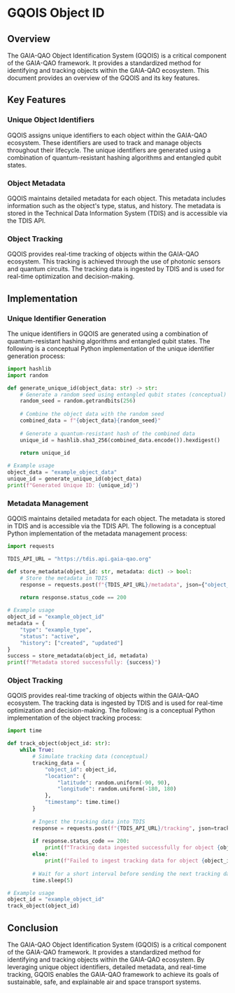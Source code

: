 # GQOIS Object ID

## Overview

The GAIA-QAO Object Identification System (GQOIS) is a critical component of the GAIA-QAO framework. It provides a standardized method for identifying and tracking objects within the GAIA-QAO ecosystem. This document provides an overview of the GQOIS and its key features.

## Key Features

### Unique Object Identifiers

GQOIS assigns unique identifiers to each object within the GAIA-QAO ecosystem. These identifiers are used to track and manage objects throughout their lifecycle. The unique identifiers are generated using a combination of quantum-resistant hashing algorithms and entangled qubit states.

### Object Metadata

GQOIS maintains detailed metadata for each object. This metadata includes information such as the object's type, status, and history. The metadata is stored in the Technical Data Information System (TDIS) and is accessible via the TDIS API.

### Object Tracking

GQOIS provides real-time tracking of objects within the GAIA-QAO ecosystem. This tracking is achieved through the use of photonic sensors and quantum circuits. The tracking data is ingested by TDIS and is used for real-time optimization and decision-making.

## Implementation

### Unique Identifier Generation

The unique identifiers in GQOIS are generated using a combination of quantum-resistant hashing algorithms and entangled qubit states. The following is a conceptual Python implementation of the unique identifier generation process:

```python
import hashlib
import random

def generate_unique_id(object_data: str) -> str:
    # Generate a random seed using entangled qubit states (conceptual)
    random_seed = random.getrandbits(256)
    
    # Combine the object data with the random seed
    combined_data = f"{object_data}{random_seed}"
    
    # Generate a quantum-resistant hash of the combined data
    unique_id = hashlib.sha3_256(combined_data.encode()).hexdigest()
    
    return unique_id

# Example usage
object_data = "example_object_data"
unique_id = generate_unique_id(object_data)
print(f"Generated Unique ID: {unique_id}")
```

### Metadata Management

GQOIS maintains detailed metadata for each object. The metadata is stored in TDIS and is accessible via the TDIS API. The following is a conceptual Python implementation of the metadata management process:

```python
import requests

TDIS_API_URL = "https://tdis.api.gaia-qao.org"

def store_metadata(object_id: str, metadata: dict) -> bool:
    # Store the metadata in TDIS
    response = requests.post(f"{TDIS_API_URL}/metadata", json={"object_id": object_id, "metadata": metadata})
    
    return response.status_code == 200

# Example usage
object_id = "example_object_id"
metadata = {
    "type": "example_type",
    "status": "active",
    "history": ["created", "updated"]
}
success = store_metadata(object_id, metadata)
print(f"Metadata stored successfully: {success}")
```

### Object Tracking

GQOIS provides real-time tracking of objects within the GAIA-QAO ecosystem. The tracking data is ingested by TDIS and is used for real-time optimization and decision-making. The following is a conceptual Python implementation of the object tracking process:

```python
import time

def track_object(object_id: str):
    while True:
        # Simulate tracking data (conceptual)
        tracking_data = {
            "object_id": object_id,
            "location": {
                "latitude": random.uniform(-90, 90),
                "longitude": random.uniform(-180, 180)
            },
            "timestamp": time.time()
        }
        
        # Ingest the tracking data into TDIS
        response = requests.post(f"{TDIS_API_URL}/tracking", json=tracking_data)
        
        if response.status_code == 200:
            print(f"Tracking data ingested successfully for object {object_id}")
        else:
            print(f"Failed to ingest tracking data for object {object_id}")
        
        # Wait for a short interval before sending the next tracking data
        time.sleep(5)

# Example usage
object_id = "example_object_id"
track_object(object_id)
```

## Conclusion

The GAIA-QAO Object Identification System (GQOIS) is a critical component of the GAIA-QAO framework. It provides a standardized method for identifying and tracking objects within the GAIA-QAO ecosystem. By leveraging unique object identifiers, detailed metadata, and real-time tracking, GQOIS enables the GAIA-QAO framework to achieve its goals of sustainable, safe, and explainable air and space transport systems.
